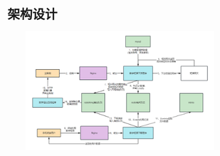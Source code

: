 # 架构设计

<figure><img src=".gitbook/assets/image (49).png" alt=""><figcaption></figcaption></figure>
